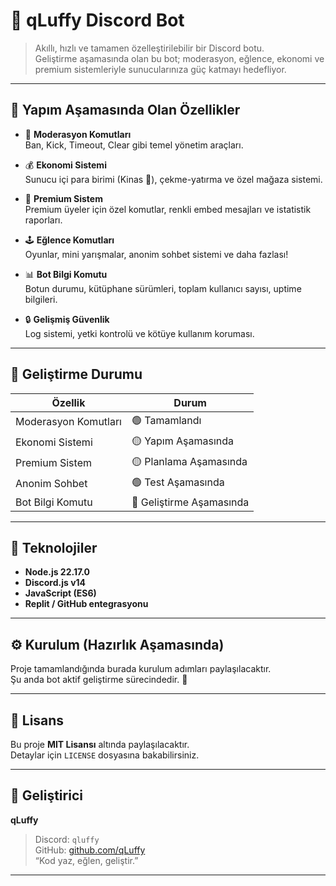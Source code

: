 # 🤖 qLuffy Discord Bot

> Akıllı, hızlı ve tamamen özelleştirilebilir bir Discord botu.  
> Geliştirme aşamasında olan bu bot; moderasyon, eğlence, ekonomi ve premium sistemleriyle sunucularınıza güç katmayı hedefliyor.

---

## 🚧 Yapım Aşamasında Olan Özellikler

- 🔨 **Moderasyon Komutları**  
  Ban, Kick, Timeout, Clear gibi temel yönetim araçları.
  
- 💰 **Ekonomi Sistemi**  
  Sunucu içi para birimi (Kinas 💸), çekme-yatırma ve özel mağaza sistemi.
  
- 💎 **Premium Sistem**  
  Premium üyeler için özel komutlar, renkli embed mesajları ve istatistik raporları.
  
- 🕹️ **Eğlence Komutları**  
  Oyunlar, mini yarışmalar, anonim sohbet sistemi ve daha fazlası!
  
- 📊 **Bot Bilgi Komutu**  
  Botun durumu, kütüphane sürümleri, toplam kullanıcı sayısı, uptime bilgileri.
  
- 🔒 **Gelişmiş Güvenlik**  
  Log sistemi, yetki kontrolü ve kötüye kullanım koruması.

---

## 📅 Geliştirme Durumu

| Özellik | Durum |
|----------|--------|
| Moderasyon Komutları | 🟢 Tamamlandı |
| Ekonomi Sistemi | 🟡 Yapım Aşamasında |
| Premium Sistem | 🟡 Planlama Aşamasında |
| Anonim Sohbet | 🟢 Test Aşamasında |
| Bot Bilgi Komutu | 🔵 Geliştirme Aşamasında |

---

## 🧠 Teknolojiler

- **Node.js 22.17.0**
- **Discord.js v14**
- **JavaScript (ES6)**
- **Replit / GitHub entegrasyonu**

---

## ⚙️ Kurulum (Hazırlık Aşamasında)

Proje tamamlandığında burada kurulum adımları paylaşılacaktır.  
Şu anda bot aktif geliştirme sürecindedir. 🧩

---

## 📜 Lisans

Bu proje **MIT Lisansı** altında paylaşılacaktır.  
Detaylar için `LICENSE` dosyasına bakabilirsiniz.

---

## 👑 Geliştirici

**qLuffy**  
> Discord: `qluffy`  
> GitHub: [github.com/qLuffy](https://github.com/qLuffy)  
> “Kod yaz, eğlen, geliştir.”

---